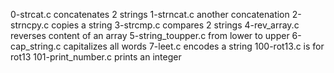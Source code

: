 0-strcat.c concatenates 2 strings
1-strncat.c another concatenation
2-strncpy.c copies a string
3-strcmp.c compares 2 strings
4-rev_array.c reverses content of an array
5-string_toupper.c from lower to upper
6-cap_string.c capitalizes all words
7-leet.c encodes a string
100-rot13.c is for rot13
101-print_number.c prints an integer
